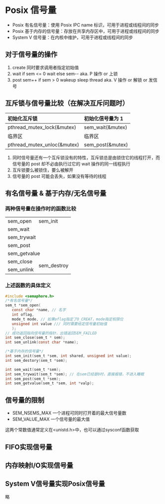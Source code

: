 # Posix 信号量

- Posix 有名信号量：使用 Posix IPC name 标识，可用于进程或线程间的同步
- Posix 基于内存的信号量：存放在共享内存区中，可用于进程或线程间的同步
- System V 信号量：在内核中维护，可用于进程或线程间的同步

## 对于信号量的操作

1. create
   同时要求调用者指定初始值
2. wait
   if sem <= 0 wait else sem-- aka. P 操作 or 上锁
3. post
   sem++ if sem > 0 wakeup sleep thread aka. V 操作 or 解锁 or 发信号

## 互斥锁与信号量比较（在解决互斥问题时）

| 初始化互斥锁                | 初始化信号量为 1 |
| :-------------------------- | :--------------- |
| pthread_mutex_lock(&mutex)  | sem_wait(&mutex) |
| 临界区                      | 临界区           |
| pthread_mutex_unloc(&mutex) | sem_post(&mutex) |

1. 同时信号量还有一个互斥锁没有的特性，互斥锁总是由锁住它的线程打开，而信号量的 post 却不必由执行过它的 wait 操作的同一线程执行
2. 互斥锁要么被锁住，要么被解开
3. 信号量的 post 可能会丢失，如果没有等待的线程

## 有名信号量 & 基于内存/无名信号量

### 两种信号量在操作时的函数比较

<table>
   <tr>
      <td>sem_open</td>
      <td>sem_init</td>
   </tr>
   <tr>
      <td colspan="2">sem_wait</td>
   </tr>
   <tr>
   <tr>
       <td colspan="2">sem_trywait</td>
   </tr>
   <tr>
   <tr>
      <td colspan="2">sem_post</td>
   </tr>
   <tr>
   <tr>
      <td colspan="2">sem_getvalue</td>
   </tr>
   <tr>
   <td>sem_close</td>
      <td rowspan="2">sem_destroy</td>
   </tr>
   <tr>
      <td>sem_unlink</td>
   </tr>
</table>

### 上述函数的具体定义

```c
#include <semaphore.h>
/*有名信号量*/
sem_t *sem_open(
   const char *name, // 名字
   int oflag, 
   mode_t mode, // 如果oflag指定了O_CREAT，mode指定权限位
   unsigned int value /// 同时需要给定信号量初始值
   );
// 成功返回指向信号量的指针，出错返回SEM_FAILED
int sem_close(sem_t * sem);
int sem_unlink(const char *name);

/*基于内存的信号量*/
int sem_init(sem_t *sem, int shared, unsigned int value);
int sem_destory(sem_t *sem);

int sem_wait(sem_t *sem);
int sem_trywait(sem_t *sem); // 在sem已经是0时，直接报错，不进入睡眠
int sem_post(sem_t *sem);
int sem_getvalue(sem_t *sem, int *valp);
```

## 信号量的限制

- SEM_NSEMS_MAX 一个进程可同时打开着的最大信号量数
- SEM_VALUE_MAX 一个信号量的最大值

这两个常数值通常定义在<unistd.h>中，也可以通过sysconf函数获取

## FIFO实现信号量 

## 内存映射I/O实现信号量 

## System V信号量实现Posix信号量

略
